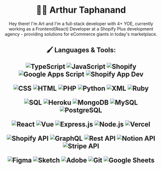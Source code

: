 
<h1 align='center'>👨‍🎨 Arthur Taphanand </h1>

<p align='center'>
Hey there! I'm Art and I'm a full-stack developer with 4+ YOE, currently working as a Frontend(React) Developer at a Shopify Plus development agency - providing solutions for eCommerce giants in today's marketplace. 
</p>


<h2 align='center'>
  
  🖌️ Languages & Tools:
  
<p align='center'>
  <img alt="TypeScript" src="https://img.shields.io/badge/TypeScript-007ACC.svg?logo=typescript&logoColor=white">
  <img alt="JavaScript" src="https://img.shields.io/badge/JavaScript-F7DF1E.svg?logo=javascript&logoColor=black">
  <img alt="Shopify" src="https://img.shields.io/badge/Shopify%20Liquid-96BF48.svg?logo=shopify&logoColor=white">
  <img alt="Google Apps Script" src="https://custom-icon-badges.demolab.com/badge/Google%20Apps%20Script-02569B.svg?logo=gs&logoColor=white">
  <img alt="Shopify App Dev" src="https://img.shields.io/badge/Shopify%20App%20Dev-96BF48.svg?logo=shopify&logoColor=white">
</p>

<p align='center'>
  <img alt="CSS" src="https://img.shields.io/badge/CSS-1572B6.svg?logo=css3&logoColor=white">
  <img alt="HTML" src="https://img.shields.io/badge/HTML-E34F26.svg?logo=html5&logoColor=white">
  <img alt="PHP" src="https://img.shields.io/badge/PHP-777BB4.svg?logo=php&logoColor=white">
  <img alt="Python" src="https://img.shields.io/badge/Python-14354C.svg?logo=python&logoColor=white">
  <img alt="XML" src="https://img.shields.io/badge/xml-e0982c.svg?logo=xml&logoColor=white">
  <img alt="Ruby" src="https://img.shields.io/badge/ruby-ae1401.svg?logo=ruby&logoColor=white">
</p>

<p align='center'> 
  <img alt="SQL" src="https://custom-icon-badges.demolab.com/badge/SQL-025E8C.svg?logo=database&logoColor=white">
  <img alt="Heroku" src="https://img.shields.io/badge/Heroku-430098.svg?logo=heroku&logoColor=white">
  <img alt="MongoDB" src ="https://img.shields.io/badge/MongoDB-4ea94b.svg?logo=mongodb&logoColor=white">
  <img alt="MySQL" src="https://img.shields.io/badge/MySQL-00f.svg?logo=mysql&logoColor=white">
  <img alt="PostgreSQL" src ="https://img.shields.io/badge/PostgreSQL-316192.svg?logo=postgresql&logoColor=white">
 </p>
 
<p align='center'>
  <img alt="React" src="https://img.shields.io/badge/React-20232a.svg?logo=react&logoColor=%2361DAFB">
  <img alt="Vue" src="https://img.shields.io/badge/Vue-20232a.svg?logo=vue.js&logoColor=%41b883">
  <img alt="Express.js" src="https://img.shields.io/badge/Express.js-404d59.svg?logo=express&logoColor=white">
  <img alt="Node.js" src="https://img.shields.io/badge/Node.js-43853D.svg?logo=node.js&logoColor=white">
  <img alt="Vercel" src="https://img.shields.io/badge/Vercel-000000.svg?logo=vercel&logoColor=white">
</p>

<p align='center'>
  <img alt="Shopify API" src="https://img.shields.io/badge/ShopifyAPI-96BF48.svg?logo=shopify&logoColor=white">
  <img alt="GraphQL" src="https://img.shields.io/badge/GraphQL-de33a6.svg?logo=graphql&logoColor=white">
  <img alt="Rest API" src="https://img.shields.io/badge/REST%20API-01b5e6.svg?logo=rest&logoColor=white">
  <img alt="Notion API" src="https://img.shields.io/badge/NotionAPI-010101.svg?logo=notion&logoColor=white">
  <img alt="Stripe API" src="https://img.shields.io/badge/StripeAPI-010101.svg?logo=stripe&logoColor=white">
</p>

<p align='center'>
  <img alt="Figma" src="https://img.shields.io/badge/Figma-FF0000.svg?logo=figma&logoColor=white">
  <img alt="Sketch" src="https://img.shields.io/badge/Sketch-f5a800.svg?logo=sketch&logoColor=white">
  <img alt="Adobe" src="https://img.shields.io/badge/Adobe%20XD-FF0000.svg?logo=adobe&logoColor=white">
  <img alt="Git" src="https://img.shields.io/badge/Git-F05033.svg?logo=git&logoColor=white">
  <img alt="Google Sheets" src="https://img.shields.io/badge/Google%20Sheets%20Automation-34A853.svg?logo=google%20sheets&logoColor=white">
</p>


  

